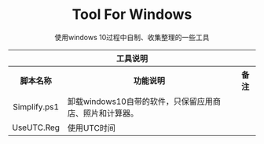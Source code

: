 # <h1 align="center">Tool For Windows</h1>

<p align="center">使用windows 10过程中自制、收集整理的一些工具</p>

<table>
    <tr>
        <th colspan="3" align="center">工具说明</th>
    </tr>
    <tr>
        <th align="center">脚本名称</th><th align="center">功能说明</th><th align="center">备注</th>
    </tr>
    <!-- 模板
    <tr>
        <td align="center"></td><td></td><td></td>
    </tr>
	-->
    <tr>
        <td align="center">Simplify.ps1</td><td>卸载windows10自带的软件，只保留应用商店、照片和计算器。</td><td></td>
    </tr>
    <tr>
        <td align="center">UseUTC.Reg</td><td>使用UTC时间</td><td></td>
    </tr>
</table>

